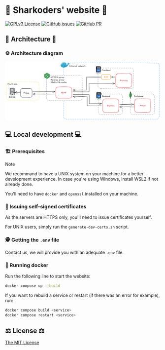 # 🦈 Sharkoders' website 🦈

[![GPLv3 License](https://img.shields.io/badge/License-MIT-blue.svg)](https://opensource.org/licenses/) [![GitHub issues](https://img.shields.io/github/issues/sharkoders/website.svg?style=flat)]() [![GitHub PR](https://img.shields.io/github/issues-pr/sharkoders/website.svg?style=flat)]()

## 📐 Architecture 📐

### ⚙️ Architecture diagram

![Architecture diagram](docs/architecture.png)

## 💻 Local development 💻

### 🏗️ Prerequisites

> [!NOTE]
> We recommand to have a UNIX system on your machine for a better development experience.
> In case you're using Windows, install WSL2 if not already done.

You'll need to have `docker` and `openssl` installed on your machine.

### 🔐 Issuing self-signed certificates

As the servers are HTTPS only, you'll need to issue certificates yourself.

For UNIX users, simply run the `generate-dev-certs.sh` script.

### 🕵️ Getting the `.env` file

Contact us, we will provide you with an adequate `.env` file.

### 🐋 Running docker

Run the following line to start the website:
```sh
docker compose up --build
```

If you want to rebuild a service or restart (if there was an error for example), run:
```sh
docker compose build <service>
docker compose restart <service>
```

## ⚖️ License ⚖️

[The MIT License](license)